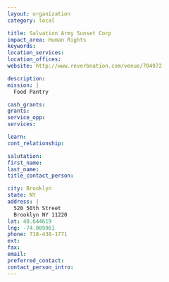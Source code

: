 ```yaml
---
layout: organization
category: local

title: Salvation Army Sunset Corp
impact_area: Human Rights
keywords: 
location_services: 
location_offices: 
website: http://www.reverbnation.com/venue/704972

description: 
mission: |
  Food Pantry

cash_grants: 
grants: 
service_opp: 
services: 

learn: 
cont_relationship: 

salutation: 
first_name: 
last_name: 
title_contact_person: 

city: Brooklyn
state: NY
address: |
  520 50th Street    
  Brooklyn NY 11220
lat: 40.644619
lng: -74.009961
phone: 718-438-1771
ext: 
fax: 
email: 
preferred_contact: 
contact_person_intro: 
---
```

